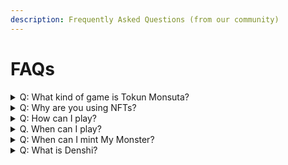 ```yaml
---
description: Frequently Asked Questions (from our community)
---
```


# FAQs

<details>

<summary>Q: What kind of game is Tokun Monsuta?</summary>

A. Tokun Monsuta was inspired by some of our favorite games growing up. With a fresh and innovative approach to tried and true concepts, it is simply a revolution in the quality of video games. Players will engage in an open world adventure where they will use their personal monsters to play a unique role in teaming up with other players, battling in dungeons, and exploring epic questlines. This MMORPG experience will be built around a massive community of players journeying together through a meticulously developed storyline. We know you will love Tokun Monsuta as much as we do.

</details>

<details>

<summary>Q: Why are you using NFTs?</summary>

A. We believe that NFT technology is the most exciting thing to happen to video games in the past 20 years, offering gamers an incomparable experience and value in the gaming space. Not only will blockchain technology allow for every player to have a unique and personal monster, but it will also allow them to truly own their progress in every sense of the word. NFT technology makes gaming more valuable than ever and takes gaming to a whole new level.

</details>

<details>

<summary>Q: How can I play?</summary>

Currently, Tokun Monsuta is in its early stages of conception and development. _By minting a monster during our NFT sale_, players will be given early access to the game once it's released.

</details>

<details>

<summary>Q. When can I play?</summary>

We plan to release a playable demo sometime in 2023. 1st edition monster holders will have early beta access.

</details>

<details>

<summary>Q: When can I mint My Monster?</summary>

Check out our website and/or Roadmap in our Whitepaper for full details on our minting timeline.

</details>

<details>

<summary>Q: What is Denshi?</summary>

A. Denshi is a mysterious digital world where traces of humanity’s earliest civilizations are hidden. These civilizations hold the secrets to our existence. Until recently, this world has remained vacant, with only whispers of earlier inhabitants. Following Elliot's accidental discovery, we find out that the Architects are responsible for the creation of the creatures that now populate the land. These creatures face a mysterious danger, which threatens to erase them from the memory of Denshi forever.

</details>
